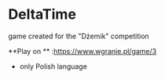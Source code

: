 # DeltaTime
game created for the "Dżemik" competition

**Play on ** :https://www.wgranie.pl/game/3
* only Polish language
